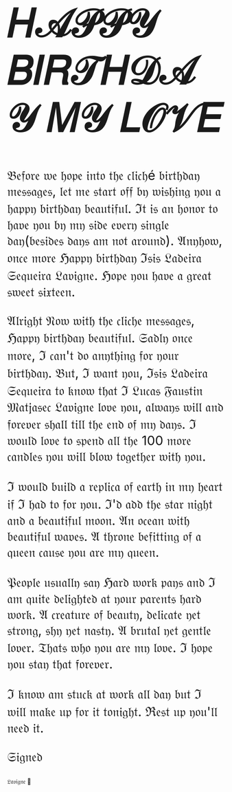
<html>
<body>

<h1><h1 style="font-size:90px;">𝐻𝒜𝒫𝒫𝒴 𝐵𝐼𝑅𝒯𝐻𝒟𝒜𝒴 𝑀𝒴 𝐿𝒪𝒱𝐸</h1></h1>

<p><p style="font-size:30px;"> 𝔅𝔢𝔣𝔬𝔯𝔢 𝔴𝔢 𝔥𝔬𝔭𝔢 𝔦𝔫𝔱𝔬 𝔱𝔥𝔢 𝔠𝔩𝔦𝔠𝔥é 𝔟𝔦𝔯𝔱𝔥𝔡𝔞𝔶 𝔪𝔢𝔰𝔰𝔞𝔤𝔢𝔰, 𝔩𝔢𝔱 𝔪𝔢 𝔰𝔱𝔞𝔯𝔱 𝔬𝔣𝔣 𝔟𝔶 𝔴𝔦𝔰𝔥𝔦𝔫𝔤 𝔶𝔬𝔲 𝔞 𝔥𝔞𝔭𝔭𝔶 𝔟𝔦𝔯𝔱𝔥𝔡𝔞𝔶 𝔟𝔢𝔞𝔲𝔱𝔦𝔣𝔲𝔩. ℑ𝔱 𝔦𝔰 𝔞𝔫 𝔥𝔬𝔫𝔬𝔯 𝔱𝔬 𝔥𝔞𝔳𝔢 𝔶𝔬𝔲 𝔟𝔶 𝔪𝔶 𝔰𝔦𝔡𝔢 𝔢𝔳𝔢𝔯𝔶 𝔰𝔦𝔫𝔤𝔩𝔢 𝔡𝔞𝔶(𝔟𝔢𝔰𝔦𝔡𝔢𝔰 𝔡𝔞𝔶𝔰 𝔞𝔪 𝔫𝔬𝔱 𝔞𝔯𝔬𝔲𝔫𝔡). 𝔄𝔫𝔶𝔥𝔬𝔴, 𝔬𝔫𝔠𝔢 𝔪𝔬𝔯𝔢 ℌ𝔞𝔭𝔭𝔶 𝔟𝔦𝔯𝔱𝔥𝔡𝔞𝔶 ℑ𝔰𝔦𝔰 𝔏𝔞𝔡𝔢𝔦𝔯𝔞 𝔖𝔢𝔮𝔲𝔢𝔦𝔯𝔞 𝔏𝔞𝔳𝔦𝔤𝔫𝔢. ℌ𝔬𝔭𝔢 𝔶𝔬𝔲 𝔥𝔞𝔳𝔢 𝔞 𝔤𝔯𝔢𝔞𝔱 𝔰𝔴𝔢𝔢𝔱 𝔰𝔦𝔵𝔱𝔢𝔢𝔫.</p>

<p2><p style="font-size:30px;">𝔄𝔩𝔯𝔦𝔤𝔥𝔱 𝔑𝔬𝔴 𝔴𝔦𝔱𝔥 𝔱𝔥𝔢 𝔠𝔩𝔦𝔠𝔥𝔢 𝔪𝔢𝔰𝔰𝔞𝔤𝔢𝔰, ℌ𝔞𝔭𝔭𝔶 𝔟𝔦𝔯𝔱𝔥𝔡𝔞𝔶 𝔟𝔢𝔞𝔲𝔱𝔦𝔣𝔲𝔩. 𝔖𝔞𝔡𝔩𝔶 𝔬𝔫𝔠𝔢 𝔪𝔬𝔯𝔢, ℑ 𝔠𝔞𝔫'𝔱 𝔡𝔬 𝔞𝔫𝔶𝔱𝔥𝔦𝔫𝔤 𝔣𝔬𝔯 𝔶𝔬𝔲𝔯 𝔟𝔦𝔯𝔱𝔥𝔡𝔞𝔶. 𝔅𝔲𝔱, ℑ 𝔴𝔞𝔫𝔱 𝔶𝔬𝔲, ℑ𝔰𝔦𝔰 𝔏𝔞𝔡𝔢𝔦𝔯𝔞 𝔖𝔢𝔮𝔲𝔢𝔦𝔯𝔞 𝔱𝔬 𝔨𝔫𝔬𝔴 𝔱𝔥𝔞𝔱 ℑ 𝔏𝔲𝔠𝔞𝔰 𝔉𝔞𝔲𝔰𝔱𝔦𝔫 𝔐𝔞𝔱𝔧𝔞𝔰𝔢𝔠 𝔏𝔞𝔳𝔦𝔤𝔫𝔢 𝔩𝔬𝔳𝔢 𝔶𝔬𝔲, 𝔞𝔩𝔴𝔞𝔶𝔰 𝔴𝔦𝔩𝔩 𝔞𝔫𝔡 𝔣𝔬𝔯𝔢𝔳𝔢𝔯 𝔰𝔥𝔞𝔩𝔩 𝔱𝔦𝔩𝔩 𝔱𝔥𝔢 𝔢𝔫𝔡 𝔬𝔣 𝔪𝔶 𝔡𝔞𝔶𝔰. ℑ 𝔴𝔬𝔲𝔩𝔡 𝔩𝔬𝔳𝔢 𝔱𝔬 𝔰𝔭𝔢𝔫𝔡 𝔞𝔩𝔩 𝔱𝔥𝔢 100 𝔪𝔬𝔯𝔢 𝔠𝔞𝔫𝔡𝔩𝔢𝔰 𝔶𝔬𝔲 𝔴𝔦𝔩𝔩 𝔟𝔩𝔬𝔴 𝔱𝔬𝔤𝔢𝔱𝔥𝔢𝔯 𝔴𝔦𝔱𝔥 𝔶𝔬𝔲.</p2>



<p style="font-size:30px;">ℑ 𝔴𝔬𝔲𝔩𝔡 𝔟𝔲𝔦𝔩𝔡 𝔞 𝔯𝔢𝔭𝔩𝔦𝔠𝔞 𝔬𝔣 𝔢𝔞𝔯𝔱𝔥 𝔦𝔫 𝔪𝔶 𝔥𝔢𝔞𝔯𝔱 𝔦𝔣 ℑ 𝔥𝔞𝔡 𝔱𝔬 𝔣𝔬𝔯 𝔶𝔬𝔲. ℑ'𝔡 𝔞𝔡𝔡 𝔱𝔥𝔢 𝔰𝔱𝔞𝔯 𝔫𝔦𝔤𝔥𝔱 𝔞𝔫𝔡 𝔞 𝔟𝔢𝔞𝔲𝔱𝔦𝔣𝔲𝔩 𝔪𝔬𝔬𝔫. 𝔄𝔫 𝔬𝔠𝔢𝔞𝔫 𝔴𝔦𝔱𝔥 𝔟𝔢𝔞𝔲𝔱𝔦𝔣𝔲𝔩 𝔴𝔞𝔳𝔢𝔰. 𝔄 𝔱𝔥𝔯𝔬𝔫𝔢 𝔟𝔢𝔣𝔦𝔱𝔱𝔦𝔫𝔤 𝔬𝔣 𝔞 𝔮𝔲𝔢𝔢𝔫 𝔠𝔞𝔲𝔰𝔢 𝔶𝔬𝔲 𝔞𝔯𝔢 𝔪𝔶 𝔮𝔲𝔢𝔢𝔫.</p>

<p style="font-size:30px;">𝔓𝔢𝔬𝔭𝔩𝔢 𝔲𝔰𝔲𝔞𝔩𝔩𝔶 𝔰𝔞𝔶 ℌ𝔞𝔯𝔡 𝔴𝔬𝔯𝔨 𝔭𝔞𝔶𝔰 𝔞𝔫𝔡 ℑ 𝔞𝔪 𝔮𝔲𝔦𝔱𝔢 𝔡𝔢𝔩𝔦𝔤𝔥𝔱𝔢𝔡 𝔞𝔱 𝔶𝔬𝔲𝔯 𝔭𝔞𝔯𝔢𝔫𝔱𝔰 𝔥𝔞𝔯𝔡 𝔴𝔬𝔯𝔨. 𝔄 𝔠𝔯𝔢𝔞𝔱𝔲𝔯𝔢 𝔬𝔣 𝔟𝔢𝔞𝔲𝔱𝔶, 𝔡𝔢𝔩𝔦𝔠𝔞𝔱𝔢 𝔶𝔢𝔱 𝔰𝔱𝔯𝔬𝔫𝔤, 𝔰𝔥𝔶 𝔶𝔢𝔱 𝔫𝔞𝔰𝔱𝔶. 𝔄 𝔟𝔯𝔲𝔱𝔞𝔩 𝔶𝔢𝔱 𝔤𝔢𝔫𝔱𝔩𝔢 𝔩𝔬𝔳𝔢𝔯. 𝔗𝔥𝔞𝔱𝔰 𝔴𝔥𝔬 𝔶𝔬𝔲 𝔞𝔯𝔢 𝔪𝔶 𝔩𝔬𝔳𝔢. ℑ 𝔥𝔬𝔭𝔢 𝔶𝔬𝔲 𝔰𝔱𝔞𝔶 𝔱𝔥𝔞𝔱 𝔣𝔬𝔯𝔢𝔳𝔢𝔯.</p>

<p style="font-size:30px;">ℑ 𝔨𝔫𝔬𝔴 𝔞𝔪 𝔰𝔱𝔲𝔠𝔨 𝔞𝔱 𝔴𝔬𝔯𝔨 𝔞𝔩𝔩 𝔡𝔞𝔶 𝔟𝔲𝔱 ℑ 𝔴𝔦𝔩𝔩 𝔪𝔞𝔨𝔢 𝔲𝔭 𝔣𝔬𝔯 𝔦𝔱 𝔱𝔬𝔫𝔦𝔤𝔥𝔱. ℜ𝔢𝔰𝔱 𝔲𝔭 𝔶𝔬𝔲'𝔩𝔩 𝔫𝔢𝔢𝔡 𝔦𝔱.</p>
<p style="font-size:30px;">𝔖𝔦𝔤𝔫𝔢𝔡

𝔏𝔞𝔳𝔦𝔤𝔫𝔢  🧡</p>
